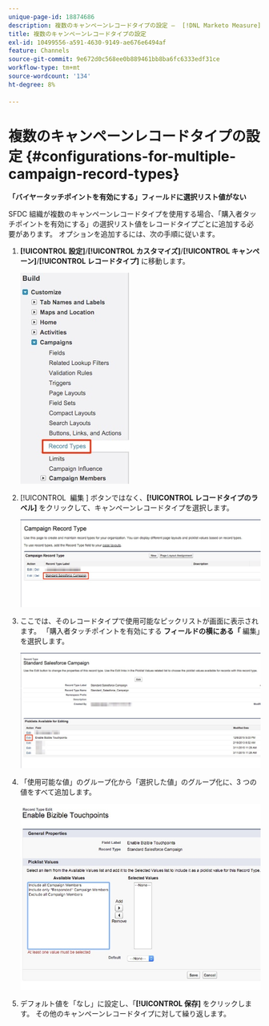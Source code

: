 ```yaml
---
unique-page-id: 18874686
description: 複数のキャンペーンレコードタイプの設定 –  [!DNL Marketo Measure]
title: 複数のキャンペーンレコードタイプの設定
exl-id: 10499556-a591-4630-9149-ae676e6494af
feature: Channels
source-git-commit: 9e672d0c568ee0b889461bb8ba6fc6333edf31ce
workflow-type: tm+mt
source-wordcount: '134'
ht-degree: 8%

---
```


# 複数のキャンペーンレコードタイプの設定 {#configurations-for-multiple-campaign-record-types}

**「バイヤータッチポイントを有効にする」フィールドに選択リスト値がない**

SFDC 組織が複数のキャンペーンレコードタイプを使用する場合、「購入者タッチポイントを有効にする」の選択リスト値をレコードタイプごとに追加する必要があります。 オプションを追加するには、次の手順に従います。

1. **[!UICONTROL 設定]**/**[!UICONTROL カスタマイズ]**/**[!UICONTROL キャンペーン]**/**[!UICONTROL レコードタイプ]** に移動します。

   ![](assets/1.jpg)

1. [!UICONTROL &#x200B; 編集 &#x200B;] ボタンではなく、**[!UICONTROL レコードタイプのラベル]** をクリックして、キャンペーンレコードタイプを選択します。

   ![](assets/2.jpg)

1. ここでは、そのレコードタイプで使用可能なピックリストが画面に表示されます。 「購入者タッチポイントを有効にする **フィールドの横にある「** 編集」を選択します。

   ![](assets/3.jpg)

1. 「使用可能な値」のグループ化から「選択した値」のグループ化に、3 つの値をすべて追加します。

   ![](assets/4.jpg)

1. デフォルト値を「なし」に設定し、「**[!UICONTROL 保存]** をクリックします。 その他のキャンペーンレコードタイプに対して繰り返します。
